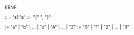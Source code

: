 EBNF

<word> :: = 's1'<meta>'a'<meta>
<meta> ::= "{" <LETTER> ", <DIGIT> "}"

<LETTER> := "a" | "b" | ... | "z" | "A" | ... | "Z"
<DIGIT> := "0" | "1" | "2" | ... | "9"
